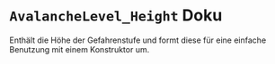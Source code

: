 # **`AvalancheLevel_Height` Doku**
Enthält die Höhe der Gefahrenstufe und formt diese für eine einfache Benutzung mit einem Konstruktor um.